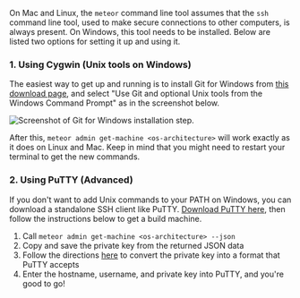 On Mac and Linux, the `meteor` command line tool assumes that the `ssh` command line tool, used to make secure connections to other computers, is always present. On Windows, this tool needs to be installed. Below are listed two options for setting it up and using it.

### 1. Using Cygwin (Unix tools on Windows)

The easiest way to get up and running is to install Git for Windows from [this download page](http://git-scm.com/downloads), and select "Use Git and optional Unix tools from the Windows Command Prompt" as in the screenshot below.

![Screenshot of Git for Windows installation step.](http://i.imgur.com/eSavpFN.png)

After this, `meteor admin get-machine <os-architecture>` will work exactly as it does on Linux and Mac. Keep in mind that you might need to restart your terminal to get the new commands.

### 2. Using PuTTY (Advanced)

If you don't want to add Unix commands to your PATH on Windows, you can download a standalone SSH client like PuTTY. [Download PuTTY here](http://www.putty.org/), then follow the instructions below to get a build machine.

1. Call `meteor admin get-machine <os-architecture> --json`
2. Copy and save the private key from the returned JSON data
3. Follow the directions [here](http://meinit.nl/using-your-openssh-private-key-in-putty) to convert the private key into a format that PuTTY accepts
4. Enter the hostname, username, and private key into PuTTY, and you're good to go!